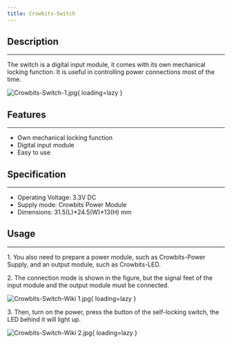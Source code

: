 ```yaml
---
title: Crowbits-Switch
---
```


## Description
-----------

The switch is a digital input module, it comes with its own mechanical locking function. It is useful in controlling power connections most of the time.

![Crowbits-Switch-1.jpg](https://wiki.elecrow.com/images/thumb/8/87/Crowbits-Switch-1.jpg/600px-Crowbits-Switch-1.jpg){ loading=lazy }

## Features
--------

- Own mechanical locking function
- Digital input module
- Easy to use

## Specification
-------------

- Operating Voltage: 3.3V DC
- Supply mode: Crowbits Power Module
- Dimensions: 31.5(L)\*24.5(W)\*13(H) mm

## Usage
-----

1\. You also need to prepare a power module, such as Crowbits-Power Supply, and an output module, such as Crowbits-LED.

2\. The connection mode is shown in the figure, but the signal feet of the input module and the output module must be connected.

![Crowbits-Switch-Wiki 1.jpg](https://wiki.elecrow.com/images/thumb/3/35/Crowbits-Switch-Wiki_1.jpg/600px-Crowbits-Switch-Wiki_1.jpg){ loading=lazy }

3\. Then, turn on the power, press the button of the self-locking switch, the LED behind it will light up.

![Crowbits-Switch-Wiki 2.jpg](https://wiki.elecrow.com/images/thumb/7/7e/Crowbits-Switch-Wiki_2.jpg/600px-Crowbits-Switch-Wiki_2.jpg){ loading=lazy }